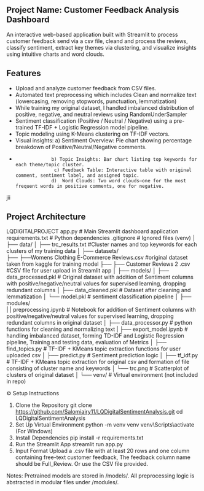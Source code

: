 ## Project Name: Customer Feedback Analysis Dashboard

An interactive web-based application built with Streamlit to process customer feedback send via a csv file, cleand and process the reviews, classify sentiment, extract key themes via clustering, and visualize insights using intuitive charts and word clouds.

## Features

- Upload and analyze customer feedback from CSV files.
- Automated text preprocessing which includes Clean and normalize text (lowercasing, removing stopwords, punctuation, lemmatization)
- While training  my original dataset, I handled imbalanced distribution of positive, negative, and neutral reviews using RandomUnderSampler
- Sentiment classification (Positive / Neutral / Negative) using a pre-trained TF-IDF + Logistic Regression model pipeline. 
- Topic modeling using K-Means clustering on TF-IDF vectors.
- Visual insights: a) Sentiment Overview: Pie chart showing percentage breakdown of Positive/Neutral/Negative comments.
-                  b) Topic Insights: Bar chart listing top keywords for each theme/topic cluster.
                    c) Feedback Table: Interactive table with original comment, sentiment label, and assigned topic.
                   d)  Word Clouds: Two word clouds—one for the most frequent words in positive comments, one for negative.
jii

## Project Architecture

LQDIGITALPROJECT
app.py                     # Main Streamlit dashboard application
requirements.txt           # Python dependencies
.gitignore                 # Ignored files (venv)
│
├── data/
│   ├── trc_results.txt        #Cluster names and top keywords for each clusters of my training data
│
├── datasets/                  
├──    ├──Womens Clothing E-Commerce Reviews.csv    #original dataset taken from kaggle for training model 
├──     ├── Customer Reviews 2 .csv                 #CSV file for user upload in Streamlit app
│
├── models/
│   ├── data_processed.pkl       # Original dataset with addition of Sentiment columns with positive/negative/neutral values for supervised learning, dropping redundant columns
│   ├── data_cleaned.pkl         # Dataset after cleaning and lemmatization 
│   └── model.pkl                # sentiment classification pipeline
│
├── modules/                   
|   |   preprocessing.ipynb    # Notebook for addition of Sentiment columns with positive/negative/neutral values for supervised learning, dropping redundant columns in original dataset
│   ├── data_processor.py      # python functions for cleaning and normalizing text
|   ├── export_model.ipynb     # handling imbalanced dataset, forming TD-IDF and Logistic Regression pipeline, Training and testing data, evaluation of Metrics
│   ├── find_topics.py         # TF-IDF + KMeans topic extraction functions for user uploaded csv 
│   ├── predict.py             # Sentiment prediction logic
│   ├── tf_idf.py              # TF-IDF + KMeans topic extraction for original csv and formation of file consisting of cluster name and keywords 
│   └── trc.png                # Scatterplot of clusters of original dataset
│
└── venv/                      # Virtual environment (not included in repo)

⚙️ Setup Instructions
1. Clone the Repository
  git clone  https://github.com/Salomiairy11/LQDigitalSentimentAnalysis.git
  cd LQDigitalSentimentAnalysis
2. Set Up Virtual Environment
  python -m venv venv
  venv\Scripts\activate (For Windows)
3. Install Dependencies
  pip install -r requirements.txt
4. Run the Streamlit App
  streamlit run app.py
5. Input Format
Upload a .csv file with at least 20 rows and one column containing free-text customer feedback, The feedback column name should be Full_Review. Or use the CSV file provided.

Notes: 
Pretrained models are stored in /models/.
All preprocessing logic is abstracted in modular files under /modules/.

